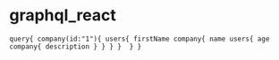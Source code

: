 # graphql_react

`query{
  company(id:"1"){
   	users{
      firstName
      company{
        name
        users{
          age
          company{
            description
          }
        }
      }
    } 
  }
}`
